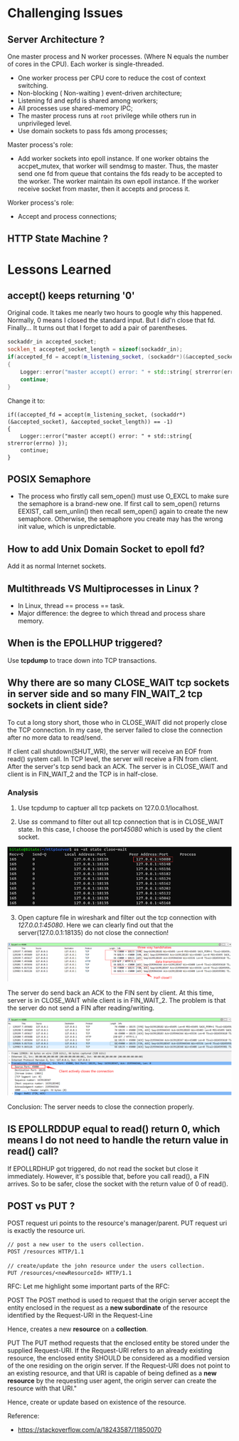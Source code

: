 

# Challenging Issues
## Server Architecture ?
One master process and N worker processes. (Where N equals the number of cores in the CPU). Each worker is single-threaded.

* One worker process per CPU core to reduce the cost of context switching.
* Non-blocking ( Non-waiting ) event-driven architecture;
* Listening fd and epfd is shared among workers;
* All processes use shared-memory IPC;
* The master process runs at `root` privilege while others run in unprivileged level.
* Use domain sockets to pass fds among processes;

Master process's role:
* Add worker sockets into epoll instance. If one worker obtains the accpet_mutex, that worker will sendmsg to master. Thus, the master send one fd from queue that contains the fds ready to be accepted to the worker. The worker maintain its own epoll instance. If the worker receive socket from master, then it accepts and process it.

Worker process's role:
* Accept and process connections;

## HTTP State Machine ?



# Lessons Learned

## accept() keeps returning '0'
Original code. It takes me nearly two hours to google why this happened. Normally, 0 means I closed the standard input. But I did'n close that fd. Finally... It turns out that I forget to add a pair of parentheses.
```cpp
sockaddr_in accepted_socket;
socklen_t accepted_socket_length = sizeof(sockaddr_in);
if(accepted_fd = accept(m_listening_socket, (sockaddr*)(&accepted_socket), &accepted_socket_length) == -1)
{
    Logger::error("master accept() error: " + std::string{ strerror(errno) });
    continue;
}
```

Change it to:
```
if((accepted_fd = accept(m_listening_socket, (sockaddr*)(&accepted_socket), &accepted_socket_length)) == -1)
{
    Logger::error("master accept() error: " + std::string{ strerror(errno) });
    continue;
}
```


## POSIX Semaphore
* The process who firstly call sem_open() must use O_EXCL to make sure the semaphore is a brand-new one. If first call to sem_open() returns EEXIST, call sem_unlin() then recall sem_open() again to create the new semaphore. Otherwise, the semaphore you create may has the wrong init value, which is unpredictable.

## How to add Unix Domain Socket to epoll fd?
Add it as normal Internet sockets.

## Multithreads VS Multiprocesses in Linux ?
* In Linux, thread == process == task.
* Major difference: the degree to which thread and process share memory.

## When is the EPOLLHUP triggered?
Use **tcpdump** to trace down into TCP transactions.


## Why there are so many CLOSE_WAIT tcp sockets in server side and so many FIN_WAIT_2 tcp sockets in client side?

To cut a long story short, those who in CLOSE_WAIT did not properly close the TCP connection. In my case, the server failed to close the connection after no more data to read/send.


If client call shutdown(SHUT_WR), the server will receive an EOF from read() system call. In TCP level, the server will receive a FIN from client. After the server's tcp send back an ACK. The server is in CLOSE_WAIT and client is in FIN_WAIT_2 and the TCP is in half-close.

### Analysis  
1. Use tcpdump to captuer all tcp packets on 127.0.0.1/localhost.

2. Use *ss* command to filter out all tcp connection that is in CLOSE_WAIT state. In this case, I choose the port*45080* which is used by the client socket.

![ss command](../docs/screenshots/20210124114332.png)

3. Open capture file in wireshark and filter out the tcp connection with *127.0.0.1:45080*. Here we can clearly find out that the server(127.0.0.1:18135) do not close the connection! 

![packet info](../docs/screenshots/20210124114902.png)

The server do send back an ACK to the FIN sent by client. At this time, server is in CLOSE_WAIT while client is in FIN_WAIT_2. The problem is that the server do not send a FIN after reading/writing. 

![packet info](../docs/screenshots/20210124115011.png)

Conclusion: The server needs to close the connection properly. 

## IS EPOLLRDDUP equal to read() return 0, which means I do not need to handle the return value in read() call?
If EPOLLRDHUP got triggered, do not read the socket but close it immediately. However, it's possible that, before you call read(), a FIN arrives. So to be safer, close the socket with the return value of 0 of read().

## POST vs PUT ?
POST request uri points to the resource's manager/parent.
PUT request uri is exactly the resource uri.

```
// post a new user to the users collection.
POST /resources HTTP/1.1  

// create/update the john resource under the users collection.
PUT /resources/<newResourceId> HTTP/1.1 
```

RFC:
Let me highlight some important parts of the RFC:

POST
The POST method is used to request that the origin server accept the entity enclosed in the request as a **new subordinate** of the resource identified by the Request-URI in the Request-Line

Hence, creates a new **resource** on a **collection**.

PUT
The PUT method requests that the enclosed entity be stored under the supplied Request-URI. If the Request-URI refers to an already existing resource, the enclosed entity SHOULD be considered as a modified version of the one residing on the origin server. If the Request-URI does not point to an existing resource, and that URI is capable of being defined as a **new resource** by the requesting user agent, the origin server can create the resource with that URI."

Hence, create or update based on existence of the resource.

Reference:
* https://stackoverflow.com/a/18243587/11850070
